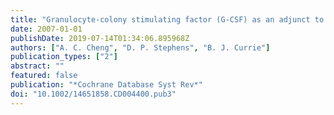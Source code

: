 ```yaml
---
title: "Granulocyte-colony stimulating factor (G-CSF) as an adjunct to antibiotics in the treatment of pneumonia in adults"
date: 2007-01-01
publishDate: 2019-07-14T01:34:06.895968Z
authors: ["A. C. Cheng", "D. P. Stephens", "B. J. Currie"]
publication_types: ["2"]
abstract: ""
featured: false
publication: "*Cochrane Database Syst Rev*"
doi: "10.1002/14651858.CD004400.pub3"
---
```


